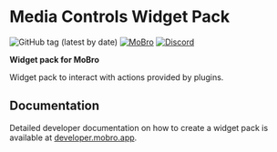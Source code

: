 # Media Controls Widget Pack

![GitHub tag (latest by date)](https://img.shields.io/github/v/tag/ModBros/media-controls-widgets?label=version)
[![MoBro](https://img.shields.io/badge/-MoBro-red.svg)](https://mobro.app)
[![Discord](https://img.shields.io/discord/620204412706750466.svg?color=7389D8&labelColor=6A7EC2&logo=discord&logoColor=ffffff&style=flat-square)](https://discord.com/invite/DSNX4ds)

**Widget pack for MoBro**

Widget pack to interact with actions provided by plugins.

## Documentation

Detailed developer documentation on how to create a widget pack is available at [developer.mobro.app](https://developer.mobro.app).
